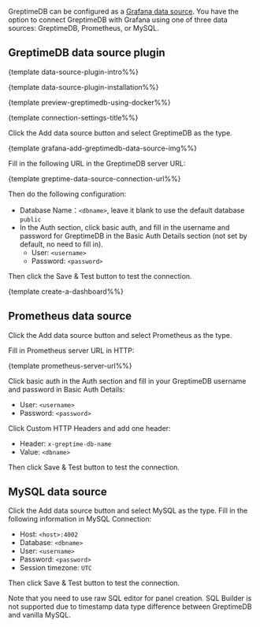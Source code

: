 GreptimeDB can be configured as a [Grafana data source](https://grafana.com/docs/grafana/latest/datasources/add-a-data-source/).
You have the option to connect GreptimeDB with Grafana using one of three data sources: GreptimeDB, Prometheus, or MySQL.

## GreptimeDB data source plugin

{template data-source-plugin-intro%%}

{template data-source-plugin-installation%%}

{template preview-greptimedb-using-docker%%}

{template connection-settings-title%%}

Click the Add data source button and select GreptimeDB as the type.

{template grafana-add-greptimedb-data-source-img%%}

Fill in the following URL in the GreptimeDB server URL:

{template greptime-data-source-connection-url%%}

Then do the following configuration:

- Database Name：`<dbname>`, leave it blank to use the default database `public`
- In the Auth section, click basic auth, and fill in the username and password for GreptimeDB in the Basic Auth Details section (not set by default, no need to fill in).
  - User: `<username>`
  - Password: `<password>`

Then click the Save & Test button to test the connection.

{template create-a-dashboard%%}

## Prometheus data source

Click the Add data source button and select Prometheus as the type.

Fill in Prometheus server URL in HTTP:

{template prometheus-server-url%%}

Click basic auth in the Auth section and fill in your GreptimeDB username and password in Basic Auth Details:

- User: `<username>`
- Password: `<password>`

Click Custom HTTP Headers and add one header:

- Header: `x-greptime-db-name`
- Value: `<dbname>`

Then click Save & Test button to test the connection.

## MySQL data source

Click the Add data source button and select MySQL as the type. Fill in the following information in MySQL Connection:

- Host: `<host>:4002`
- Database: `<dbname>`
- User: `<username>`
- Password: `<password>`
- Session timezone: `UTC`

Then click Save & Test button to test the connection.

Note that you need to use raw SQL editor for panel creation. SQL Builder is not
supported due to timestamp data type difference between GreptimeDB and vanilla
MySQL.

